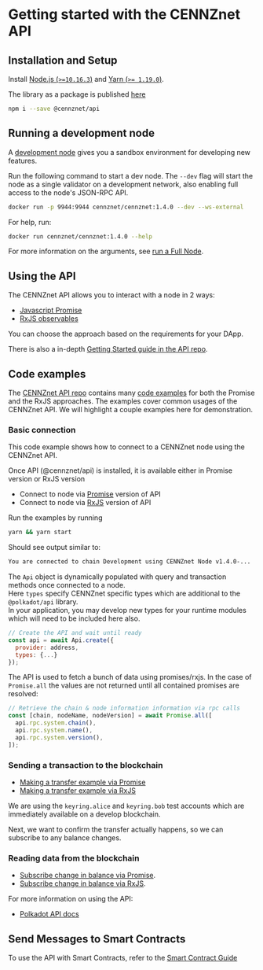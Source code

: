 # Getting started with the CENNZnet API

## Installation and Setup

Install [Node.js (`>=10.16.3`)](https://nodejs.org/en/) and [Yarn (`>= 1.19.0`)](https://yarnpkg.com/).

The library as a package is published [here](https://www.npmjs.com/package/@cennznet/api)
```bash
npm i --save @cennznet/api
```

## Running a development node

A [development node](Network-participating/Node-operating/Types-of-nodes?id=development-chainnodes) gives you a sandbox environment for developing new features.

Run the following command to start a dev node. 
The `--dev` flag will start the node as a single validator on a development network, also enabling full access to the node's JSON-RPC API.

```bash
docker run -p 9944:9944 cennznet/cennznet:1.4.0 --dev --ws-external
```

For help, run:
```bash
docker run cennznet/cennznet:1.4.0 --help
```
For more information on the arguments, see [run a Full Node](Network-participating/Node-operating/Running-a-Full-Node). 

## Using the API
The CENNZnet API allows you to interact with a node in 2 ways:
* [Javascript Promise](https://developer.mozilla.org/en-US/docs/Web/JavaScript/Reference/Global_Objects/Promise)
* [RxJS observables](https://rxjs-dev.firebaseapp.com/guide/overview)

You can choose the approach based on the requirements for your DApp.

There is also a in-depth [Getting Started guide in the API repo](https://github.com/cennznet/api.js/blob/develop/docs/GET_STARTED.md).

## Code examples
The [CENNZnet API repo](https://github.com/cennznet/api.js) contains many [code examples](https://github.com/cennznet/api.js/tree/develop/docs/examples) for both the Promise and the RxJS approaches. The examples cover common usages of the CENNZnet API. We will highlight a couple examples here for demonstration.


### Basic connection
This code example shows how to connect to a CENNZnet node using the CENNZnet API.

Once API (@cennznet/api) is installed, it is available either in Promise version or RxJS version  
* Connect to node via [Promise](https://github.com/cennznet/api.js/blob/develop/docs/examples/promise/01_simple_connect/index.js) version of API
* Connect to node via [RxJS](https://github.com/cennznet/api.js/blob/develop/docs/examples/rx/01_simple_connect/index.js) version of API

Run the examples by running
```bash
yarn && yarn start
```

Should see output similar to:
```bash
You are connected to chain Development using CENNZnet Node v1.4.0-...
```

The `Api` object is dynamically populated with query and transaction methods once connected to a node.  
Here `types` specify CENNZnet specific types which are additional to the `@polkadot/api` library.  
In your application, you may develop new types for your runtime modules which will need to be included here also.  
```js
// Create the API and wait until ready
const api = await Api.create({
  provider: address,
  types: {...}
});
```

The API is used to fetch a bunch of data using promises/rxjs. In the case of `Promise.all` the values are not returned until all contained promises are resolved:
```js
// Retrieve the chain & node information information via rpc calls
const [chain, nodeName, nodeVersion] = await Promise.all([
  api.rpc.system.chain(),
  api.rpc.system.name(),
  api.rpc.system.version(),
]);
```

### Sending a transaction to the blockchain

* [Making a transfer example via Promise](https://github.com/cennznet/api.js/blob/develop/docs/examples/promise/06_make_transfer/index.js)
* [Making a transfer example via RxJS](https://github.com/cennznet/api.js/blob/develop/docs/examples/rx/06_make_transfer/index.js)

We are using the `keyring.alice` and `keyring.bob` test accounts which are immediately available on a develop blockchain. 

Next, we want to confirm the transfer actually happens, so we can subscribe to any balance changes.

### Reading data from the blockchain

* [Subscribe change in balance via Promise](https://github.com/cennznet/api.js/blob/develop/docs/examples/promise/03_listen_to_balance_change/index.js).
* [Subscribe change in balance via RxJS](https://github.com/cennznet/api.js/blob/develop/docs/examples/rx/03_listen_to_balance_change/index.js).

For more information on using the API:
* [Polkadot API docs](https://polkadot.js.org/api/start/)

## Send Messages to Smart Contracts
To use the API with Smart Contracts, refer to the [Smart Contract Guide](Dapp-development/Guides/Using-Smart-Contracts-on-CENNZnet)
